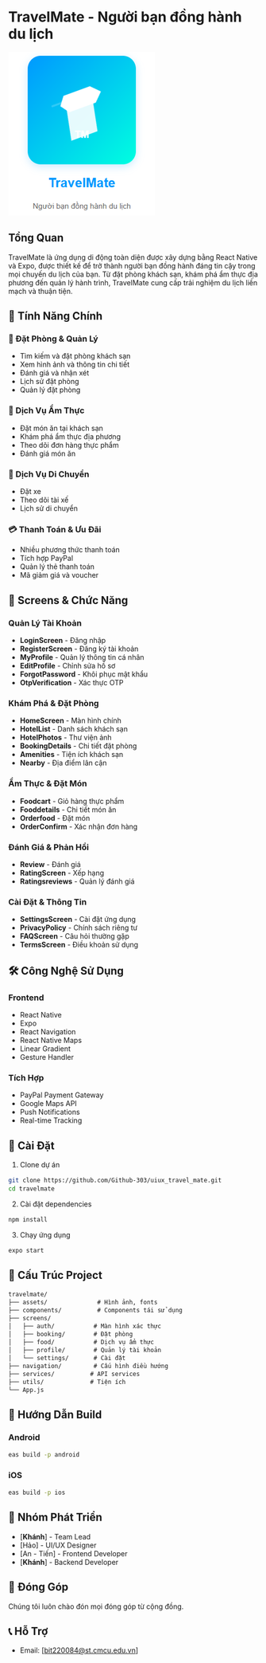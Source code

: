 # TravelMate - Người bạn đồng hành du lịch

![TravelMate Logo](logo.png)

## Tổng Quan
TravelMate là ứng dụng di động toàn diện được xây dựng bằng React Native và Expo, được thiết kế để trở thành người bạn đồng hành đáng tin cậy trong mọi chuyến du lịch của bạn. Từ đặt phòng khách sạn, khám phá ẩm thực địa phương đến quản lý hành trình, TravelMate cung cấp trải nghiệm du lịch liền mạch và thuận tiện.

## 🌟 Tính Năng Chính

### 🏨 Đặt Phòng & Quản Lý
- Tìm kiếm và đặt phòng khách sạn
- Xem hình ảnh và thông tin chi tiết
- Đánh giá và nhận xét
- Lịch sử đặt phòng
- Quản lý đặt phòng

### 🍴 Dịch Vụ Ẩm Thực
- Đặt món ăn tại khách sạn
- Khám phá ẩm thực địa phương
- Theo dõi đơn hàng thực phẩm
- Đánh giá món ăn

### 🚗 Dịch Vụ Di Chuyển
- Đặt xe
- Theo dõi tài xế
- Lịch sử di chuyển

### 💳 Thanh Toán & Ưu Đãi
- Nhiều phương thức thanh toán
- Tích hợp PayPal
- Quản lý thẻ thanh toán
- Mã giảm giá và voucher

## 📱 Screens & Chức Năng

### Quản Lý Tài Khoản
- **LoginScreen** - Đăng nhập
- **RegisterScreen** - Đăng ký tài khoản
- **MyProfile** - Quản lý thông tin cá nhân
- **EditProfile** - Chỉnh sửa hồ sơ
- **ForgotPassword** - Khôi phục mật khẩu
- **OtpVerification** - Xác thực OTP

### Khám Phá & Đặt Phòng
- **HomeScreen** - Màn hình chính
- **HotelList** - Danh sách khách sạn
- **HotelPhotos** - Thư viện ảnh
- **BookingDetails** - Chi tiết đặt phòng
- **Amenities** - Tiện ích khách sạn
- **Nearby** - Địa điểm lân cận

### Ẩm Thực & Đặt Món
- **Foodcart** - Giỏ hàng thực phẩm
- **Fooddetails** - Chi tiết món ăn
- **Orderfood** - Đặt món
- **OrderConfirm** - Xác nhận đơn hàng

### Đánh Giá & Phản Hồi
- **Review** - Đánh giá
- **RatingScreen** - Xếp hạng
- **Ratingsreviews** - Quản lý đánh giá

### Cài Đặt & Thông Tin
- **SettingsScreen** - Cài đặt ứng dụng
- **PrivacyPolicy** - Chính sách riêng tư
- **FAQScreen** - Câu hỏi thường gặp
- **TermsScreen** - Điều khoản sử dụng

## 🛠 Công Nghệ Sử Dụng

### Frontend
- React Native
- Expo
- React Navigation
- React Native Maps
- Linear Gradient
- Gesture Handler

### Tích Hợp
- PayPal Payment Gateway
- Google Maps API
- Push Notifications
- Real-time Tracking

## 📲 Cài Đặt

1. Clone dự án
```bash
git clone https://github.com/Github-303/uiux_travel_mate.git
cd travelmate
```

2. Cài đặt dependencies
```bash
npm install
```

3. Chạy ứng dụng
```bash
expo start
```

## 🔧 Cấu Trúc Project
```
travelmate/
├── assets/              # Hình ảnh, fonts
├── components/          # Components tái sử dụng
├── screens/            
│   ├── auth/           # Màn hình xác thực
│   ├── booking/        # Đặt phòng
│   ├── food/           # Dịch vụ ẩm thực
│   ├── profile/        # Quản lý tài khoản
│   └── settings/       # Cài đặt
├── navigation/         # Cấu hình điều hướng
├── services/          # API services
├── utils/             # Tiện ích
└── App.js            
```

## 🚀 Hướng Dẫn Build

### Android
```bash
eas build -p android
```

### iOS
```bash
eas build -p ios
```

## 👥 Nhóm Phát Triển
- [**Khánh**] - Team Lead
- [Hảo] - UI/UX Designer
- [An - Tiến] - Frontend Developer
- [**Khánh**] - Backend Developer

## 🤝 Đóng Góp
Chúng tôi luôn chào đón mọi đóng góp từ cộng đồng.

## 📞 Hỗ Trợ
- Email: [bit220084@st.cmcu.edu.vn]
